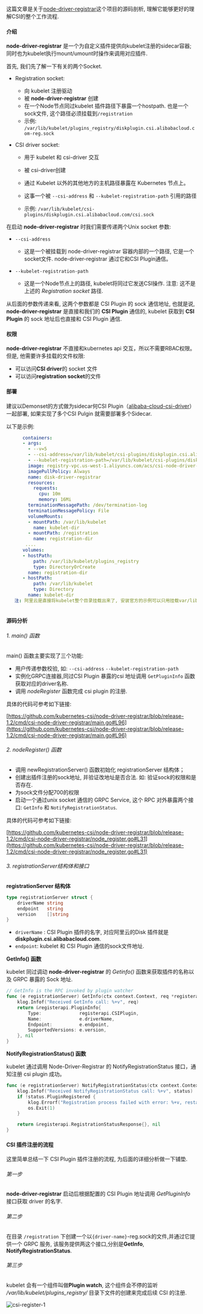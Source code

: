 这篇文章是关于[node-driver-registrar](https://github.com/kubernetes-csi/node-driver-registrar)这个项目的源码剖析, 理解它能够更好的理解CSI的整个工作流程.



#### 介绍

**node-driver-registrar** 是一个为自定义插件提供向kubelet注册的sidecar容器; 同时也为kubelet执行mount/umount时操作来调用对应插件.

首先, 我们先了解一下有关的两个Socket.

- Registration socket:
  * 向 kubelet 注册驱动
  * 被 **node-driver-registrar** 创建
  * 在一个Node节点同过kubelet 插件路径下暴露一个hostpath. 也是一个sock文件, 这个路径必须挂载到`/registration`
  * 示例: `/var/lib/kubelet/plugins_registry/diskplugin.csi.alibabacloud.com-reg.sock`

- CSI driver socket:

  * 用于 kubelet 和 csi-driver 交互

  * 被 csi-driver创建
  * 通过 Kubelet 以外的其他地方的主机路径暴露在 Kubernetes 节点上。
  * 这事一个被 `--csi-address` 和 `--kubelet-registration-path` 引用的路径
  * 示例: `/var/lib/kubelet/csi-plugins/diskplugin.csi.alibabacloud.com/csi.sock`

  

在启动 **node-driver-registrar** 时我们需要传递两个Unix socket 参数:

* `--csi-address` 
  * 这是一个被挂载到 node-driver-registrar 容器内部的一个路径, 它是一个socket文件.  node-driver-registrar 通过它和CSI Plugin通信。

* `--kubelet-registration-path`
  * 这是一个Node节点上的路径, kubelet将同过它发送CSI操作. 注意:  这不是 上述的 *Registration socket* 路径.



从后面的参数传递来看, 这两个参数都是 CSI Plugin 的 sock 通信地址, 也就是说, **node-driver-registrar** 是直接和我们的 **CSI Plugin** 通信的, kubelet 获取到 **CSI Plugin** 的 sock 地址后也直接和 CSI Plugin 通信.



#### 权限

**node-driver-registrar** 不直接和kubernetes api 交互，所以不需要RBAC权限。 但是, 他需要许多挂载的文件权限:

- 可以访问**CSI driver**的 socket 文件
- 可以访问**registration socket**的文件



#### 部署

建议以Demonset的方式做为sidecar何CSI Plugin（[alibaba-cloud-csi-driver](https://github.com/kubernetes-sigs/alibaba-cloud-csi-driver)）一起部署, 如果实现了多个CSI Pulgin 就需要部署多个Sidecar.

以下是示例:

```yaml
      containers:
      - args:
        - --v=5
        - --csi-address=/var/lib/kubelet/csi-plugins/diskplugin.csi.alibabacloud.com/csi.sock
        - --kubelet-registration-path=/var/lib/kubelet/csi-plugins/diskplugin.csi.alibabacloud.com/csi.sock
        image: registry-vpc.us-west-1.aliyuncs.com/acs/csi-node-driver-registrar:v1.2.0
        imagePullPolicy: Always
        name: disk-driver-registrar
        resources:
          requests:
            cpu: 10m
            memory: 16Mi
        terminationMessagePath: /dev/termination-log
        terminationMessagePolicy: File
        volumeMounts:
        - mountPath: /var/lib/kubelet
          name: kubelet-dir
        - mountPath: /registration
          name: registration-dir
       ....
      volumes:
      - hostPath:
          path: /var/lib/kubelet/plugins_registry
          type: DirectoryOrCreate
        name: registration-dir
      - hostPath:
          path: /var/lib/kubelet
          type: Directory
        name: kubelet-dir
   注: 阿里云是直接将kubelet整个目录挂载出来了, 安装官方的示例可以只用挂载var/lib/kubelet/csi-plugins 目录就可以. 不清楚是否还有别的地方需要整个目录.       
       
```



#### 源码分析

###### 1. main() 函数

main() 函数主要实现了三个功能:

- 用户传递参数校验, 如: `--csi-address` ``--kubelet-registration-path`` 
- 实例化GRPC连接器,同过CSI Plugin 暴露的csi 地址调用 `GetPluginInfo` 函数获取对应的driver名称.
-  调用 *nodeRegister* 函数完成 csi plugin 的注册.

具体的代码可参考如下链接:

[https://github.com/kubernetes-csi/node-driver-registrar/blob/release-1.2/cmd/csi-node-driver-registrar/main.go#L96](https://github.com/kubernetes-csi/node-driver-registrar/blob/release-1.2/cmd/csi-node-driver-registrar/main.go#L96)



###### 2. nodeRegister() 函数

- 调用 newRegistrationServer() 函数初始化 registrationServer 结构体；
- 创建出插件注册的sock地址, 并验证改地址是否合法. 如: 验证sock的权限和是否存在.
- 为sock文件分配700的权限
- 启动一个通过unix socket 通信的 GRPC Service, 这个 RPC 对外暴露两个接口: `GetInfo` 和 `NotifyRegistrationStatus`.

具体的代码可参考如下链接:

[https://github.com/kubernetes-csi/node-driver-registrar/blob/release-1.2/cmd/csi-node-driver-registrar/node_register.go#L31](https://github.com/kubernetes-csi/node-driver-registrar/blob/release-1.2/cmd/csi-node-driver-registrar/node_register.go#L31)



###### 3. registrationServer结构体和接口



**registrationServer 结构体**

```go
type registrationServer struct {
	driverName string
	endpoint   string
	version    []string
}
```

- `driverName` : CSI Plugin 插件的名字, 对应阿里云的Disk 插件就是**diskplugin.csi.alibabacloud.com**.
- `endpoint`: kubelet 和 CSI Plugin 通信的sock文件地址.



**GetInfo() 函数** 

kubelet 同过调动 **node-driver-registrar** 的 *Getinfo()* 函数来获取插件的名称以及 GRPC 暴露的 Sock 地址.

```go
// GetInfo is the RPC invoked by plugin watcher
func (e registrationServer) GetInfo(ctx context.Context, req *registerapi.InfoRequest) (*registerapi.PluginInfo, error) {
	klog.Infof("Received GetInfo call: %+v", req)
	return &registerapi.PluginInfo{
		Type:              registerapi.CSIPlugin,
		Name:              e.driverName,
		Endpoint:          e.endpoint,
		SupportedVersions: e.version,
	}, nil
}
```



**NotifyRegistrationStatus() 函数**

kubelet 通过调用 Node-Driver-Registrar 的 NotifyRegistrationStatus 接口，通知注册 csi plugin 成功。

```go
func (e registrationServer) NotifyRegistrationStatus(ctx context.Context, status *registerapi.RegistrationStatus) (*registerapi.RegistrationStatusResponse, error) {
	klog.Infof("Received NotifyRegistrationStatus call: %+v", status)
	if !status.PluginRegistered {
		klog.Errorf("Registration process failed with error: %+v, restarting registration container.", status.Error)
		os.Exit(1)
	}

	return &registerapi.RegistrationStatusResponse{}, nil
}
```



#### CSI 插件注册的流程

这里简单总结一下 CSI Plugin 插件注册的流程, 为后面的详细分析做一下铺垫.

###### 第一步

**node-driver-registrar** 启动后根据配置的 CSI Plugin 地址调用  *GetPluginInfo* 接口获取 driver 的名字.

###### 第二步

在目录 `/registration` 下创建一个以`{driver-name}`-reg.sock的文件,并通过它提供一个 GRPC 服务, 该服务提供两这个接口,分别是**GetInfo**, **NotifyRegistrationStatus**.

###### 第三步

kubelet 会有一个组件叫做**Plugin watch**, 这个组件会不停的监听 */var/lib/kubelet/plugins_registry/* 目录下文件的创建来完成后续 CSI 的注册.

![csi-register-1](../../static/images/k8s/csi-register-1.png)















